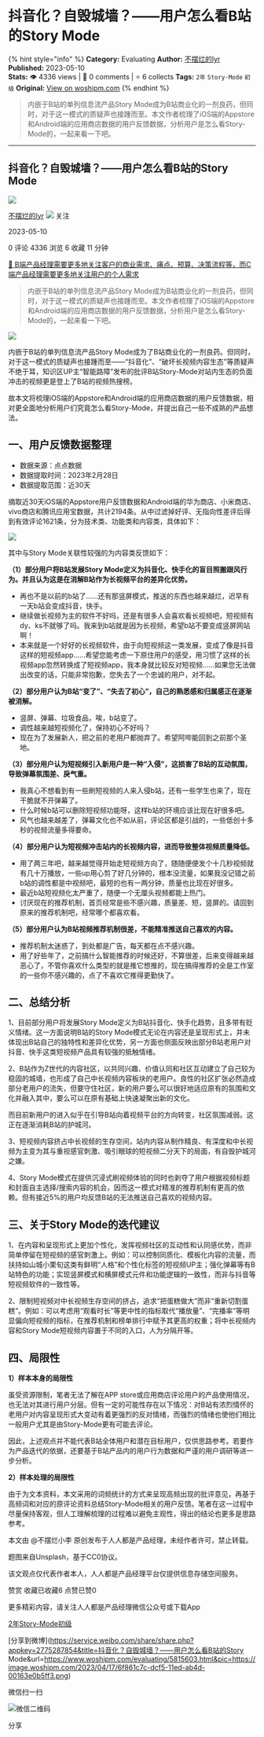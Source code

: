 # 抖音化？自毁城墙？——用户怎么看B站的Story Mode
{% hint style="info" %}
**Category:** Evaluating
**Author:** [不摆烂的lyr](https://www.woshipm.com/u/1490343)
**Published:** 2023-05-10  
**Stats:** 👁️ 4336 views | 💬 0 comments | ⭐ 6 collects
**Tags:** `2年` `Story-Mode` `初级`
**Original:** [View on woshipm.com](https://www.woshipm.com/evaluating/5815603.html)
{% endhint %}
> 内嵌于B站的单列信息流产品Story Mode成为B站商业化的一剂良药，但同时，对于这一模式的质疑声也接踵而至。本文作者梳理了iOS端的Appstore和Android端的应用商店数据的用户反馈数据，分析用户是怎么看Story-Mode的，一起来看一下吧。

---

## 抖音化？自毁城墙？——用户怎么看B站的Story Mode

[![](https://static.woshipm.com/view/woshipm_api_def_20230420103446_8910.jpg?imageView2/1/w/72/h/72/q/100)](https://www.woshipm.com/u/1490343)

[不摆烂的lyr](https://www.woshipm.com/u/1490343) ![](https://static.woshipm.com/tag/1101_1@2x.png) 关注

2023-05-10

0 评论 4336 浏览 6 收藏 11 分钟

[🔗 B端产品经理需要更多地关注客户的商业需求、痛点、预算、决策流程等，而C端产品经理需要更多地关注用户的个人需求](https://ke.qidianla.com/courses/bcpm)

> 内嵌于B站的单列信息流产品Story Mode成为B站商业化的一剂良药，但同时，对于这一模式的质疑声也接踵而至。本文作者梳理了iOS端的Appstore和Android端的应用商店数据的用户反馈数据，分析用户是怎么看Story-Mode的，一起来看一下吧。

![](https://image.woshipm.com/2023/04/17/6f861c7c-dcf5-11ed-ab4d-00163e0b5ff3.png)

内嵌于B站的单列信息流产品Story Mode成为了B站商业化的一剂良药。但同时，对于这一模式的质疑声也接踵而至——“抖音化”、“破坏长视频内容生态”等质疑声不绝于耳，知识区UP主“智能路障”发布的批评B站Story-Mode对站内生态的负面冲击的视频更是登上了B站的视频热搜榜。

故本文将梳理iOS端的Appstore和Android端的应用商店数据的用户反馈数据，相对更全面地分析用户们究竟怎么看Story-Mode，并提出自己一些不成熟的产品想法。

## 一、用户反馈数据整理

*   数据来源：点点数据
*   数据提取时间：2023年2月28日
*   数据提取范围：近30天

摘取近30天iOS端的Appstore用户反馈数据和Android端的华为商店、小米商店、vivo商店和腾讯应用宝数据，共计2194条。从中过滤掉好评、无指向性差评后得到有效评论1621条，分为技术类、功能类和内容类，具体如下：

![](https://image.woshipm.com/2023/04/27/a9a1b81e-e4a5-11ed-8c43-00163e0b5ff3.png)

其中与Story Mode关联性较强的为内容类反馈如下：

**（1）部分用户将B站发展Story Mode定义为抖音化、快手化的盲目照搬跟风行为。并且认为这是在消解B站作为长视频平台的差异化优势。**

*   再也不是以前的b站了……还有那竖屏模式，推送的东西也越来越烂，迟早有一天b站会变成抖音，快手。
*   继续做长视频为主的软件不好吗，还是有很多人会喜欢看长视频吧，短视频有dy、ks不就够了吗。我来到b站就是因为长视频，希望b站不要变成竖屏网站啊！
*   本来就是一个好好的长视频软件，由于向短视频这一类发展，变成了像是抖音这样的短视频app……希望您能考虑一下原住用户的感受，用习惯了这样的长视频app忽然转换成了短视频app，我本身就比较反对短视频……如果您无法做出改变的话，只能非常抱歉，您失去了一个忠诚的用户，对不起。

**（2）部分用户认为B站“变了”、“失去了初心”，自己的熟悉感和归属感正在逐渐被消解。**

*   竖屏、弹幕、垃圾食品，唉，b站变了。
*   调性越来越短视频化了，保持初心不好吗？
*   现在为了发展新人，把之前的老用户都抛弃了。希望阿哔能回到之前那个圣地。

**（3）部分用户认为短视频引入新用户是一种“入侵”，这损害了B站的互动氛围，导致弹幕氛围差、戾气重。**

*   我真心不想看到有一些刷短视频的人来入侵b站，还有一些学生也来了，现在干脆就不开弹幕了。
*   什么时候b站可以删除短视频功能呀，这样b站的环境应该比现在好很多吧。
*   风气也越来越差了，弹幕文化也不如从前，评论区都是引战的，一些低创十多秒的视频流量多得要命。

**（4）部分用户认为短视频冲击站内的长视频内容，进而导致整体视频质量降低。**

*   用了两三年吧，越来越觉得开始走短视频方向了，随随便便发个十几秒视频就有几十万播放，一些up用心剪了好几分钟的，根本没流量，如果我没记错之前b站的调性都是中视频吧，最短的也有一两分钟，质量也比现在好很多。
*   最近b站短视频化太严重了，随便一个无厘头视频都能上热门。
*   讨厌现在的推荐机制，首页经常是些不感兴趣，质量差、短，竖屏的。请回到原来的推荐机制吧，经常哪个都喜欢看。

**（5）部分用户认为B站视频推荐机制很差，不能精准推送自己喜欢的内容。**

*   推荐机制太迷惑了，到处都是广告，每天都在点不感兴趣。
*   用了好些年了，之前搞什么智能推荐的时候还好，不算很差，后来变得越来越恶心了，不管你喜欢什么类型的就是推它想推的，现在搞得推荐的全是工作室的一些你不感兴趣的，点了不喜欢它推得更勤快了。

## 二、总结分析

1、目前部分用户将发展Story Mode定义为B站抖音化、快手化趋势，且多带有贬义情绪。这一方面说明B站的Story Mode模式无论在内容还是呈现形式上，并未体现出B站自己的独特性和差异化优势，另一方面也侧面反映出部分B站老用户对抖音、快手这类短视频产品具有较强的抵触情绪。

2、B站作为Z世代的内容社区，以共同兴趣、价值认同和社区互动建立了自己较为稳固的城墙，也形成了自己中长视频内容板块的老用户。良性的社区扩张必然造成部分老用户的流失，但要守住社区，新的用户要么可以很好地适应原有的氛围和文化并融入其中，要么可以在原有基础上快速凝聚出新的文化。

而目前新用户的进入似乎在引导B站向着视频平台的方向转变，社区氛围减弱。这正在逐渐消耗B站的护城河。

3、短视频内容挤占中长视频的生存空间，站内内容从制作精良、有深度和中长视频为主变为其与重视感官刺激、吸引眼球的短视频二分天下的局面，有自毁护城河之嫌。

4、Story Mode模式在提供沉浸式刷视频体验的同时也剥夺了用户根据视频标题和封面自主选择/搜索内容的机会，因而这一模式对精准的推荐机制有更高的依赖。但有接近5%的用户均反馈B站的无法推送自己喜欢的视频内容。

## 三、关于Story Mode的迭代建议

1、在内容和呈现形式上更加个性化，发挥视频社区的互动性和认同感优势，而非简单停留在短视频的感官刺激上。例如：可以控制同质化、模板化内容的流量，而扶持如山城小栗旬这类有鲜明“人格”和个性化标签的短视频UP主；强化弹幕等有B站特色的功能；实现竖屏模式和横屏模式元件和功能逻辑的一致性，而非与抖音等短视频软件的一致性等。

2、限制短视频对中长视频生存空间的挤占，追求“把蛋糕做大”而非“重新切割蛋糕”。例如：可以考虑用“观看时长”等更中性的指标取代“播放量”、“完播率”等明显偏向短视频的指标，在推荐机制和榜单排行中赋予其更高的权重；将中长视频内容和Story Mode短视频内容置于不同的入口，人为分隔开等。

## 四、局限性

**1）样本本身的局限性**

虽受资源限制，笔者无法了解在APP store或应用商店评论用户的产品使用情况，也无法对其进行用户分层。但有一定的可能性存在以下情况：对B站有浓烈情怀的老用户对内容呈现形式大变动有着更强烈的反对情绪，而强烈的情绪也使他们相比一般用户尤其是由Story-Mode更有可能去评论。

因此，上述观点并不能代表B站全体用户和潜在目标用户，仅供思路参考。若要作为产品迭代的依据，还要基于B站产品内的用户行为数据和严谨的用户调研等进一步分析。

**2）样本处理的局限性**

由于为文本资料，本文采用的词频统计的方式来呈现高频出现的批评意见，再基于高频词和对应的原评论资料总结Story-Mode相关的用户反馈。笔者在这一过程中尽量保持客观，但人工理解梳理的过程难以避免主观性，得出的结论也更多是思路参考。

本文由 @不摆烂小李 原创发布于人人都是产品经理，未经作者许可，禁止转载。

题图来自Unsplash，基于CC0协议。

该文观点仅代表作者本人，人人都是产品经理平台仅提供信息存储空间服务。

赞赏 收藏已收藏6 点赞已赞0

更多精彩内容，请关注人人都是产品经理微信公众号或下载App

[2年](https://www.woshipm.com/tag/2%e5%b9%b4)[Story-Mode](https://www.woshipm.com/tag/story-mode)[初级](https://www.woshipm.com/tag/%e5%88%9d%e7%ba%a7)

[分享到微博](https://service.weibo.com/share/share.php?appkey=2775287854&title=抖音化？自毁城墙？——用户怎么看B站的Story Mode&url=https://www.woshipm.com/evaluating/5815603.html&pic=https://image.woshipm.com/2023/04/17/6f861c7c-dcf5-11ed-ab4d-00163e0b5ff3.png)

微信扫一扫

![微信二维码](https://api.pwmqr.com/qrcode/create/?url=https://www.woshipm.com/evaluating/5815603.html)

分享